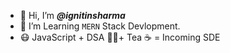 - 👋 Hi, I’m ***@ignitinsharma***
- 👀 I’m Learning `MERN` Stack Devlopment.
- 😷 JavaScript + DSA 😵‍💫+ Tea ☕ = Incoming SDE
